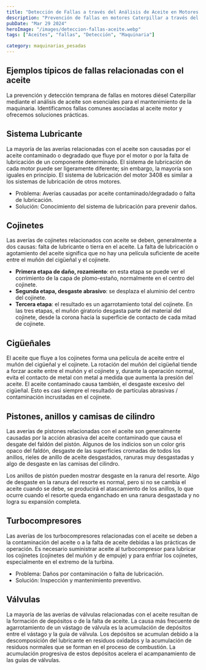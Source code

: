 ```yaml
---
title: "Detección de Fallas a través del Análisis de Aceite en Motores "
description: "Prevención de fallas en motores Caterpillar a través del análisis de aceite y mantenimiento proactivo"
pubDate: "Mar 29 2024"
heroImage: "/images/deteccion-fallas-aceite.webp"
tags: ["Aceites", "fallas", "Detección", "Maquinaria"]

category: maquinarias_pesadas
---
```


## Ejemplos típicos de fallas relacionadas con el aceite

La prevención y detección temprana de fallas en motores diésel Caterpillar mediante el análisis de aceite son esenciales para el mantenimiento de la maquinaria. Identificamos fallas comunes asociadas al aceite motor y ofrecemos soluciones prácticas.

## Sistema Lubricante

La mayoría de las averías relacionadas con el aceite son causadas por el aceite contaminado o degradado que fluye por el motor o por la falta de lubricación de un componente determinado. El sistema de lubricación de cada motor puede ser ligeramente diferente; sin embargo, la mayoría son iguales en principio. El sistema de lubricación del motor 3408 es similar a los sistemas de lubricación de otros motores.

- Problema: Averías causadas por aceite contaminado/degradado o falta de lubricación.
- Solución: Conocimiento del sistema de lubricación para prevenir daños​​.

## Cojinetes

Las averías de cojinetes relacionados con aceite se deben, generalmente a dos causas: falta de lubricante o tierra en el aceite. La falta de lubricación o agotamiento del aceite significa que no hay una película suficiente de aceite entre el muñón del cigüeñal y el cojinete.

- **Primera etapa de daño, rozamiento**: en esta etapa se puede ver el corrimiento de la capa de plomo-estaño, normalmente en el centro del cojinete.
- **Segunda etapa, desgaste abrasivo**: se desplaza el aluminio del centro del cojinete.
- **Tercera etapa**: el resultado es un agarrotamiento total del cojinete.
  En las tres etapas, el muñón giratorio desgasta parte del material del cojinete, desde la corona hacia la superficie de contacto de cada mitad de cojinete.

## Cigüeñales

El aceite que fluye a los cojinetes forma una película de aceite entre el muñón del cigüeñal y el cojinete. La rotación del muñón del cigüeñal tiende a forzar aceite entre el muñón y el cojinete y, durante la operación normal, evita el contacto de metal con metal a medida que aumenta la presión del aceite. El aceite contaminado causa también, el desgaste excesivo del cigüeñal. Esto es casi siempre el resultado de partículas abrasivas / contaminación incrustadas en el cojinete.

## Pistones, anillos y camisas de cilindro

Las averías de pistones relacionadas con el aceite son generalmente causadas por la acción abrasiva del aceite contaminado que causa el desgate del faldón del pistón. Algunos de los indicios son un color gris opaco del faldón, desgaste de las superficies cromadas de todos los anillos, rieles de anillo de aceite desgastados, ranuras muy desgastadas y algo de desgaste en las camisas del cilindro.

Los anillos de pistón pueden mostrar desgaste en la ranura del resorte. Algo de desgaste en la ranura del resorte es normal, pero si no se cambia el aceite cuando se debe, se producirá el atascamiento de los anillos, lo que ocurre cuando el resorte queda enganchado en una ranura desgastada y no logra su expansión completa.

## Turbocompresores

Las averías de los turbocompresores relacionadas con el aceite se deben a la contaminación del aceite o a la falta de aceite debidas a las prácticas de operación. Es necesario suministrar aceite al turbocompresor para lubricar los cojinetes (cojinetes del muñón y de empuje) y para enfriar los cojinetes, especialmente en el extremo de la turbina.

- Problema: Daños por contaminación o falta de lubricación.
- Solución: Inspección y mantenimiento preventivo​​.

## Válvulas

La mayoría de las averías de válvulas relacionadas con el aceite resultan de la formación de depósitos o de la falta de aceite.
La causa más frecuente de agarrotamiento de un vástago de válvula es la acumulación de depósitos entre el vástago y la guía de válvula. Los depósitos se acumulan debido a la descomposición del lubricante en residuos oxidados y la acumulación de residuos normales que se forman en el proceso de combustión. La acumulación progresiva de estos depósitos acelera el acampanamiento de las guías de válvulas.
